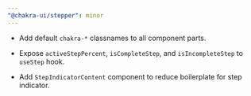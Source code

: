 ```yaml
---
"@chakra-ui/stepper": minor
---
```


- Add default `chakra-*` classnames to all component parts.

- Expose `activeStepPercent`, `isCompleteStep`, and `isIncompleteStep` to
  `useStep` hook.

- Add `StepIndicatorContent` component to reduce boilerplate for step indicator.

